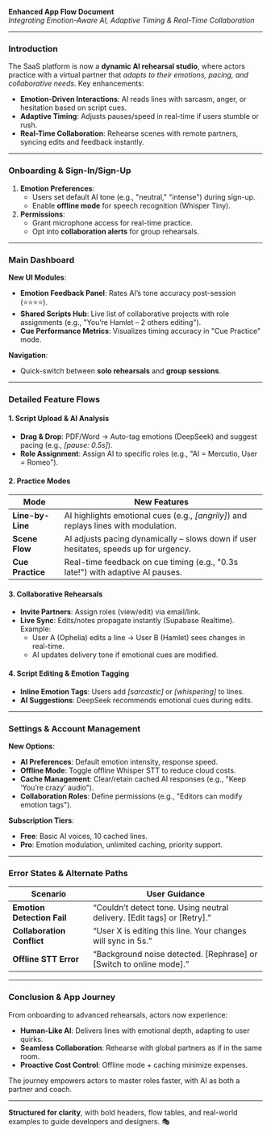 **Enhanced App Flow Document**  
*Integrating Emotion-Aware AI, Adaptive Timing & Real-Time Collaboration*  

---

### **Introduction**  
The SaaS platform is now a **dynamic AI rehearsal studio**, where actors practice with a virtual partner that *adapts to their emotions, pacing, and collaborative needs*. Key enhancements:  
- **Emotion-Driven Interactions**: AI reads lines with sarcasm, anger, or hesitation based on script cues.  
- **Adaptive Timing**: Adjusts pauses/speed in real-time if users stumble or rush.  
- **Real-Time Collaboration**: Rehearse scenes with remote partners, syncing edits and feedback instantly.  

---

### **Onboarding & Sign-In/Sign-Up**  
1. **Emotion Preferences**:  
   - Users set default AI tone (e.g., "neutral," "intense") during sign-up.  
   - Enable **offline mode** for speech recognition (Whisper Tiny).  
2. **Permissions**:  
   - Grant microphone access for real-time practice.  
   - Opt into **collaboration alerts** for group rehearsals.  

---

### **Main Dashboard**  
**New UI Modules**:  
- **Emotion Feedback Panel**: Rates AI’s tone accuracy post-session (⭐️⭐️⭐️⭐).  
- **Shared Scripts Hub**: Live list of collaborative projects with role assignments (e.g., "You’re Hamlet – 2 others editing").  
- **Cue Performance Metrics**: Visualizes timing accuracy in "Cue Practice" mode.  

**Navigation**:  
- Quick-switch between **solo rehearsals** and **group sessions**.  

---

### **Detailed Feature Flows**  

#### **1. Script Upload & AI Analysis**  
- **Drag & Drop**: PDF/Word → Auto-tag emotions (DeepSeek) and suggest pacing (e.g., *[pause: 0.5s]*).  
- **Role Assignment**: Assign AI to specific roles (e.g., "AI = Mercutio, User = Romeo").  

#### **2. Practice Modes**  
| **Mode**          | **New Features**                                                                 |  
|--------------------|----------------------------------------------------------------------------------|  
| **Line-by-Line**   | AI highlights emotional cues (e.g., *[angrily]*) and replays lines with modulation. |  
| **Scene Flow**     | AI adjusts pacing dynamically – slows down if user hesitates, speeds up for urgency. |  
| **Cue Practice**   | Real-time feedback on cue timing (e.g., "0.3s late!") with adaptive AI pauses.    |  

#### **3. Collaborative Rehearsals**  
- **Invite Partners**: Assign roles (view/edit) via email/link.  
- **Live Sync**: Edits/notes propagate instantly (Supabase Realtime). Example:  
  - User A (Ophelia) edits a line → User B (Hamlet) sees changes in real-time.  
  - AI updates delivery tone if emotional cues are modified.  

#### **4. Script Editing & Emotion Tagging**  
- **Inline Emotion Tags**: Users add *[sarcastic]* or *[whispering]* to lines.  
- **AI Suggestions**: DeepSeek recommends emotional cues during edits.  

---

### **Settings & Account Management**  
**New Options**:  
- **AI Preferences**: Default emotion intensity, response speed.  
- **Offline Mode**: Toggle offline Whisper STT to reduce cloud costs.  
- **Cache Management**: Clear/retain cached AI responses (e.g., "Keep ‘You’re crazy’ audio").  
- **Collaboration Roles**: Define permissions (e.g., "Editors can modify emotion tags").  

**Subscription Tiers**:  
- **Free**: Basic AI voices, 10 cached lines.  
- **Pro**: Emotion modulation, unlimited caching, priority support.  

---

### **Error States & Alternate Paths**  
| **Scenario**              | **User Guidance**                                                                 |  
|---------------------------|-----------------------------------------------------------------------------------|  
| **Emotion Detection Fail**| “Couldn’t detect tone. Using neutral delivery. [Edit tags] or [Retry].”           |  
| **Collaboration Conflict**| “User X is editing this line. Your changes will sync in 5s.”                      |  
| **Offline STT Error**     | “Background noise detected. [Rephrase] or [Switch to online mode].”              |  

---

### **Conclusion & App Journey**  
From onboarding to advanced rehearsals, actors now experience:  
- **Human-Like AI**: Delivers lines with emotional depth, adapting to user quirks.  
- **Seamless Collaboration**: Rehearse with global partners as if in the same room.  
- **Proactive Cost Control**: Offline mode + caching minimize expenses.  

The journey empowers actors to master roles faster, with AI as both a partner and coach.  

---  
**Structured for clarity**, with bold headers, flow tables, and real-world examples to guide developers and designers. 🎭